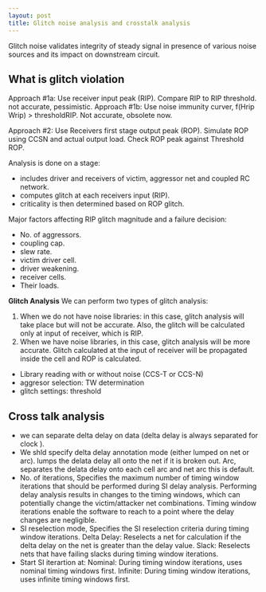 ```yaml
---
layout: post
title: Glitch noise analysis and crosstalk analysis
---
```


Glitch noise validates integrity of steady signal in presence of various noise sources and its impact on downstream circuit.

## What is glitch violation
Approach #1a: Use receiver input peak (RIP). Compare RIP to RIP threshold. not accurate, pessimistic.
Approach #1b: Use noise immunity curver, f(Hrip Wrip) > thresholdRIP. Not accurate, obsolete now.

Approach #2: Use Receivers first stage output peak (ROP). Simulate ROP using CCSN and actual output load. Check ROP peak against Threshold ROP.

Analysis is done on a stage:
- includes driver and receivers of victim, aggressor net and coupled RC network.
- computes glitch at each receivers input (RIP).
- criticality is then determined based on ROP glitch.

Major factors affecting RIP glitch magnitude and a failure decision:
- No. of aggressors.
- coupling cap.
- slew rate.
- victim driver cell.
- driver weakening.
- receiver cells.
- Their loads.

**Glitch Analysis**
We can perform two types of glitch analysis:
1. When we do not have noise libraries: in this case, glitch analysis will take place but will not be accurate. Also, the glitch will be calculated only at input of receiver, which is RIP.
2. When we have noise libraries, in this case, glitch analysis will be more accurate. Glitch calculated at the input of receiver will be propagated inside the cell and ROP is calculated.

- Library reading with or without noise (CCS-T or CCS-N)
- aggresor selection: TW determination
- glitch settings: threshold


## Cross talk analysis
- we can separate delta delay on data (delta delay is always separated for clock ).
- We shld specify delta delay annotation mode (either lumped on net or arc). lumps the delata delay all onto the net if it is broken out. Arc, separates the delata delay onto each cell arc and net arc this is default.
- No. of iterations, Specifies the maximum number of timing window iterations that should be performed during SI delay analysis. Performing delay analysis results in changes to the timing windows, which can potentially change the victim/attacker net combinations. Timing window iterations enable the software to reach to a point where the delay changes are negligible.
- SI reselection mode, Specifies the SI reselection criteria during timing window iterations. Delta Delay: Reselects a net for calculation if the delta delay on the net is greater than the delay value. Slack: Reselects nets that have failing slacks during timing window iterations.
- Start SI iterartion at: Nominal: During timing window iterations, uses nominal timing windows first. Infinite: During timing window iterations, uses infinite timing windows first.
